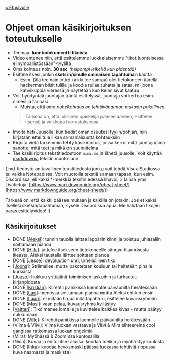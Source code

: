 [« Etusivulle](https://21tiko4.github.io/tiimiesittely/)

# Ohjeet oman käsikirjoituksen toteutukselle
- Teemaa: **luontodokumentti tikoista**
- Video entenee niin, että esittelemme luokkalaisemme "tikot luontaisessa elinympäristössään"-tyylillä
- Oma kohtaus noin. **30 sec** *(helpompi leikellä kun pidentää)*
- Esittele itsesi jonkin **sketsin/sinulle ominaisen tapahtuman** kautta
  - Esim. (älä tee näin jottei kaikki tee samaa) olet tietokoneen äärellä hackerman biisit tulilla ja koodia rullaa tuhatta ja sataa, miljoona kahvikuppia vieressä ja näytetään kun kelan sivut kaatuu
- Voit hyödyntää juontajan ääntä esittelyssä, juontaja voi kertoa esim. nimesi ja tarinasi
  - Muista, että *oma puhekohtaus on tehtävänannon mukaan pakollinen*
  > Tärkeää on, että jokainen opiskelija pääsee ääneen, esittelee itsensä ja vaikkapa harrastuksensa.
- Imoita heti Juusolle, kun tiedät oman osuutesi tyylin/pohjan, niin kirjataan ettei tule liikaa samanlaisuutta kohtauksiin
- Kirjoita vielä tarkemmin tehty käsikirjoitus, jossa kerrot mitä juontaja/sinä sanotte, mitä teet ja mikä on suunnitelma
- Tee käsikirjoitus tekstitiedostoon `nimi.md` ja lähetä juusolle. Voit käyttää [markdownia](https://www.markdownguide.org/cheat-sheet/) tekstin muotoiluun

(.md-tiedosto on tavallinen tekstitiedosto jonka voit tehdä VisualStudiossa tai vaikka Notepadissa. Voit muotoilla tekstiä samaan tapaan, kun esim. Discordissa, eli kaksi *-merkkiä tekstin edessä lihavoi, > lainaa yms. Lisätietoja: [https://www.markdownguide.org/cheat-sheet/](https://www.markdownguide.org/cheat-sheet/))

Tärkeää on, että kaikki pääsee mukaan ja kaikilla on jotakin. Jos et keksi itsellesi sketsiä/tapahtumaa, kysele Discordissa apua. Me halutaan tikojen paras esittelyvideo! :) 


## Käsikirjoitukset
- DONE [[Aleksi]](https://21tiko4.github.io/tiimiesittely/scripts/aleksi): tunnin tauolla laittaa läppärin kiinni ja poistuu juhlasaliin soittamaan pianoa
- DONE [[Hilla]](https://21tiko4.github.io/tiimiesittely/scripts/hilla): juttelee itsekseen tietokoneelle sängyn tilaamisesta ikeasta, Aleksi taustalla lähtee soittaan pianoa
- DONE [[Jesse]](https://21tiko4.github.io/tiimiesittely/scripts/jesse): devoluution uhri, urheilullinen tiko
- [[Joona]](https://21tiko4.github.io/tiimiesittely/scripts/joona): Striimailee, mutta pakotetaan kouluun tai heitetään pihalle kurssista
- [[Juuso]](https://21tiko4.github.io/tiimiesittely/scripts/juuso): hukkuu yrittäjänä toimimisen laskuihin ja turhautuu kirjanpidosta
- DONE [[Kristian]](https://21tiko4.github.io/tiimiesittely/scripts/kristian): Kiirehtii paniikissa luennolle päiväunilta herätessään
- DONE [[Lari]](https://21tiko4.github.io/tiimiesittely/scripts/lari): menossa soittamaan pianoa mutta Aleksi ehtikin ensin
- DONE [[Lauri]](https://21tiko4.github.io/tiimiesittely/scripts/lauri): ei mitään hajua mitä tapahtuu, esittelee kuvausryhmän
- DONE [[Masi]](https://21tiko4.github.io/tiimiesittely/scripts/masi): vaan pelaa, kuvausryhmä kyllästyy
- [[Valtteri]](https://21tiko4.github.io/tiimiesittely/scripts/valtteri): Tiko menee lomalle ja kuvittelee kaikkea kivaa - mutta päätyy nukkumaan
- DONE [[Ville]](https://21tiko4.github.io/tiimiesittely/scripts/ville): Kiirehtii paniikissa luennolle päiväunilta herätessään
- (Vilma & Viivi): Vilma luokan vastaava ja Viivi & Mira sihteereinä cool gangissa ratkomassa luokan ongelmia
- (Mira): Myöhässä & Zoomissa kuntosalilla
- (Nina): Kuvaa ja editoi itse: alussa: koodaa meikin ja myöhästyy koulusta
- DONE (Inka): koodaa hevosmaski päässä luokassa tehtäviä (lopussa kuva naamasta ja maskista)